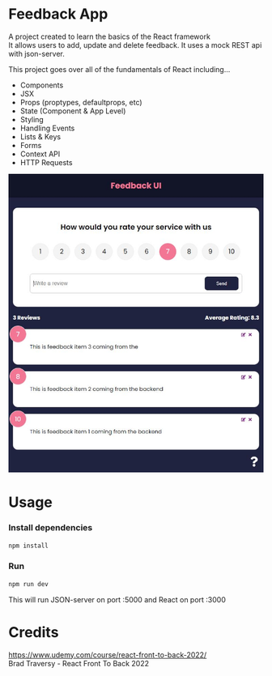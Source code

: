 # Feedback App

A project created to learn the basics of the React framework </br>
It allows users to add, update and delete feedback. It uses a mock REST api with json-server.

This project goes over all of the fundamentals of React including...

<ul>
<li>Components</li>
<li>JSX</li>
<li>Props (proptypes, defaultprops, etc)</li>
<li>State (Component & App Level)</li>
<li>Styling</li>
<li>Handling Events</li>
<li>Lists & Keys</li>
<li>Forms</li>
<li>Context API</li>
<li>HTTP Requests</li>
 </ul>

<p align="center">
  <img src = "feedback-app.JPG" width=700>
</p>

# Usage

### Install dependencies

```bash
npm install
```

### Run

```bash
npm run dev
```

This will run JSON-server on port :5000 and React on port :3000

# Credits

https://www.udemy.com/course/react-front-to-back-2022/ </br>
Brad Traversy - React Front To Back 2022 
